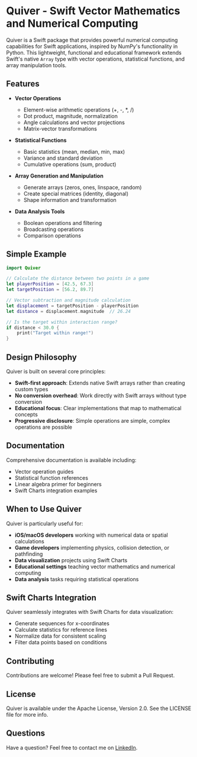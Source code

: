 # Quiver - Swift Vector Mathematics and Numerical Computing

Quiver is a Swift package that provides powerful numerical computing capabilities for Swift applications, inspired by NumPy's functionality in Python. This lightweight, functional and educational framework extends Swift's native `Array` type with vector operations, statistical functions, and array manipulation tools.

## Features

* **Vector Operations**
  * Element-wise arithmetic operations (+, -, *, /)
  * Dot product, magnitude, normalization
  * Angle calculations and vector projections
  * Matrix-vector transformations

* **Statistical Functions**
  * Basic statistics (mean, median, min, max)
  * Variance and standard deviation
  * Cumulative operations (sum, product)

* **Array Generation and Manipulation**
  * Generate arrays (zeros, ones, linspace, random)
  * Create special matrices (identity, diagonal)
  * Shape information and transformation

* **Data Analysis Tools**
  * Boolean operations and filtering
  * Broadcasting operations
  * Comparison operations

## Simple Example

```swift
import Quiver

// Calculate the distance between two points in a game
let playerPosition = [42.5, 67.3]
let targetPosition = [56.2, 89.7]

// Vector subtraction and magnitude calculation
let displacement = targetPosition - playerPosition
let distance = displacement.magnitude  // 26.24

// Is the target within interaction range?
if distance < 30.0 {
    print("Target within range!")
}
```

## Design Philosophy

Quiver is built on several core principles:

* **Swift-first approach**: Extends native Swift arrays rather than creating custom types
* **No conversion overhead**: Work directly with Swift arrays without type conversion
* **Educational focus**: Clear implementations that map to mathematical concepts
* **Progressive disclosure**: Simple operations are simple, complex operations are possible

## Documentation

Comprehensive documentation is available including:
* Vector operation guides
* Statistical function references
* Linear algebra primer for beginners
* Swift Charts integration examples

## When to Use Quiver

Quiver is particularly useful for:

* **iOS/macOS developers** working with numerical data or spatial calculations
* **Game developers** implementing physics, collision detection, or pathfinding
* **Data visualization** projects using Swift Charts
* **Educational settings** teaching vector mathematics and numerical computing
* **Data analysis** tasks requiring statistical operations

## Swift Charts Integration

Quiver seamlessly integrates with Swift Charts for data visualization:
* Generate sequences for x-coordinates
* Calculate statistics for reference lines
* Normalize data for consistent scaling
* Filter data points based on conditions

## Contributing

Contributions are welcome! Please feel free to submit a Pull Request.

## License

Quiver is available under the Apache License, Version 2.0. See the LICENSE file for more info.

## Questions

Have a question? Feel free to contact me on [LinkedIn](https://www.linkedin.com/in/waynebishop).
```
